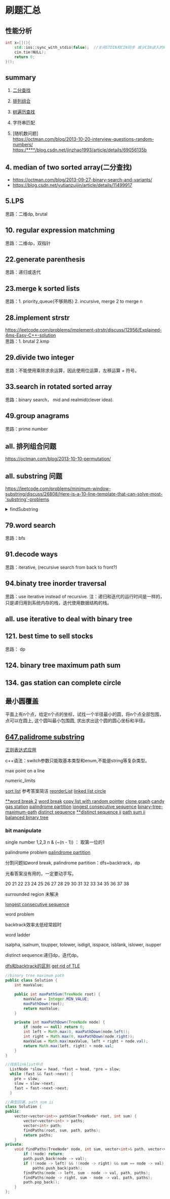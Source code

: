 # 刷题汇总

## 性能分析

```c++
int x=[](){
    std::ios::sync_with_stdio(false);  //关闭STDIN和CIN同步 减少CIN读入的时间，可以减少50%以上。
    cin.tie(NULL);
    return 0;
}();
```

## summary

1. [二分查找](https://octman.com/blog/2013-09-27-binary-search-and-variants/)

2. [排列组合](https://octman.com/blog/2013-10-10-permutation/)

3. [树遍历查找](https://octman.com/blog/2013-10-20-note-tree-traverse-nonrecursive/)

4. 字符串匹配

5. [随机数问题]  
   <https://octman.com/blog/2013-10-20-interview-questions-random-numbers/>
   <https:/****/blog.csdn.net/jinzhao1993/article/details/69056135b>

## 4. median of two sorted array(二分查找)

+ <https://octman.com/blog/2013-09-27-binary-search-and-variants/>  
+ <https://blog.csdn.net/yutianzuijin/article/details/11499917>

## 5.LPS

思路：二维dp, brutal

## 10. regular expression matchming

思路：二维dp，双指针

## 22.generate parenthesis

思路：递归或迭代

## 23.merge k sorted lists

思路：1. priority_queue(不够熟练)  2. incursive, merge 2 to merge n

## 28.implement strstr

<https://leetcode.com/problems/implement-strstr/discuss/12956/Explained-4ms-Easy-C++-solution>  
思路：1. brutal  2.kmp

## 29.divide two integer

思路：不能使用乘除求余运算，因此使用位运算，左移运算 + 符号。

## 33.search in rotated sorted array

思路：binary search， mid and realmid(clever idea).

## 49.group anagrams

思路：prime number

## all. 排列组合问题

<https://octman.com/blog/2013-10-10-permutation/>

## all. substring 问题

<https://leetcode.com/problems/minimum-window-substring/discuss/26808/Here-is-a-10-line-template-that-can-solve-most-'substring'-problems>

<details>
<summary>findSubstring</summary>

```c++
int findSubstring(string s){
    vector<int> map(128,0);
    int counter; // check whether the substring is valid
    int begin=0, end=0; //two pointers, one point to tail and one  head
    int d; //the length of substring

    for() { /* initialize the hash map here */ }

    while(end<s.size()){

        if(map[s[end++]]-- ?){  /* modify counter here */ }

        while(/* counter condition */){

            /* update d here if finding minimum*/

            //increase begin to make it invalid/valid again

            if(map[s[begin++]]++ ?){ /*modify counter here*/ }
        }  

        /* update d here if finding maximum*/
    }
    return d;
}
```

</details>

## 79.word search

思路：bfs

## 91.decode ways

思路：iterative, (recursive search from back to front?)

## 94.binaty tree inorder traversal

思路：use iterative instead of recursive.
注：递归和迭代的运行时间是一样的，只是递归用到系统内存的栈，迭代使用数据结构的栈。

## all. use iterative to deal with binary tree

## 121. best time to sell stocks

思路： dp

## 124. binary tree maximum path sum

## 134. gas station can complete circle

## 最小圆覆盖

平面上有n个点，给定n个点的坐标，试找一个半径最小的圆，将n个点全部包围，点可以在圆上, 这个圆叫最小包围圆, 求出求出这个圆的圆心坐标和半径。

## [647.palidrome substring](https://leetcode.com/problems/palindromic-substrings/discuss/105698/5-lines-C%2B%2B-solution-that-beats-80%2B)

[正则表达式应用](https://leetcode.com/problems/evaluate-reverse-polish-notation/discuss/47514/Fancy-C%2B%2B-lambda-expression-solution)

c++语法：switch参数只能取基本类型和enum,不能是string等复杂类型。

max point on a line

numeric_limits

[sort list](https://leetcode.com/submissions/detail/187960592/)
参考答案简洁
[reorderList](https://leetcode.com/problems/reorder-list/)
[linked list circle](https://leetcode.com/problems/linked-list-cycle-ii/)

[**word break 2](https://leetcode.com/problems/word-break-ii/)
[word break](https://leetcode.com/problems/word-break/)
[copy list with random pointer](https://leetcode.com/problems/copy-list-with-random-pointer/)
[clone graph](https://leetcode.com/problems/clone-graph/)
[candy](https://leetcode.com/problems/candy/)
[gas station](https://leetcode.com/problems/gas-station/)
[palindrome partition](https://leetcode.com/problems/palindrome-partitioning/)
[longest consecutive sequence](https://leetcode.com/problems/longest-consecutive-sequence/discuss/41088/Possibly-shortest-cpp-solution-only-6-lines.)
[binary-tree-maximum-path](https://leetcode.com/problems/binary-tree-maximum-path-sum/)
[distinct sequence](https://leetcode.com/problems/distinct-subsequences/)
[**distinct sequence ii](https://leetcode.com/problems/distinct-subsequences-ii/)
[path sum ii](https://leetcode.com/problems/path-sum-ii/discuss/36683/DFS-with-one-LinkedList-accepted-java-solution)
[balanced binary tree](https://leetcode.com/problems/balanced-binary-tree/)

### bit manipulate

single number 1,2,3
n & (~(n - 1)) ： 取第一位的1

palindrome problem
[palindrome partition](https://leetcode.com/problems/palindrome-partitioning/)

分割问题如word break, palindrome partition：dfs+backtrack，dp

光看答案没有用的，一定要动手写。

20 21 22 23 24 25 26 27 28 29 30 31 32 33 34 35 36 37 38

surrounded region 未解决

[longest consecutive sequence](https://leetcode.com/problems/longest-consecutive-sequence/discuss/41088/Possibly-shortest-cpp-solution-only-6-lines.)

word problem

backtrack效率太低经常超时

word ladder

isalpha, isalnum, toupper, tolower, isdigit, isspace, isblank, islower, isupper

distinct sequence:递归dp，迭代dp。

[dfs和backtrack的区别](https://www.cnblogs.com/ganganloveu/p/4188131.html)
[get rid of TLE](https://leetcode.com/problems/word-break-ii/discuss/44185/Getting-rid-of-TLE)

```java
//binary tree maximum path
public class Solution {
    int maxValue;

    public int maxPathSum(TreeNode root) {
        maxValue = Integer.MIN_VALUE;
        maxPathDown(root);
        return maxValue;
    }

    private int maxPathDown(TreeNode node) {
        if (node == null) return 0;
        int left = Math.max(0, maxPathDown(node.left));
        int right = Math.max(0, maxPathDown(node.right));
        maxValue = Math.max(maxValue, left + right + node.val);
        return Math.max(left, right) + node.val;
    }
}
```

```c++
//找到linklist中点
  ListNode *slow = head, *fast = head, *pre = slow;
  while (fast && fast->next) {
    pre = slow;
    slow = slow->next;
    fast = fast->next->next;
  }
```

```c++
//典型回溯，path sum ii
class Solution {
public:
    vector<vector<int>> pathSum(TreeNode* root, int sum) {
        vector<vector<int> > paths;
        vector<int> path;
        findPaths(root, sum, path, paths);
        return paths;  
    }
private:
    void findPaths(TreeNode* node, int sum, vector<int>& path, vector<vector<int> >& paths) {
        if (!node) return;
        path.push_back(node -> val);
        if (!(node -> left) && !(node -> right) && sum == node -> val)
            paths.push_back(path);
        findPaths(node -> left, sum - node -> val, path, paths);
        findPaths(node -> right, sum - node -> val, path, paths);
        path.pop_back();
    }
};
```